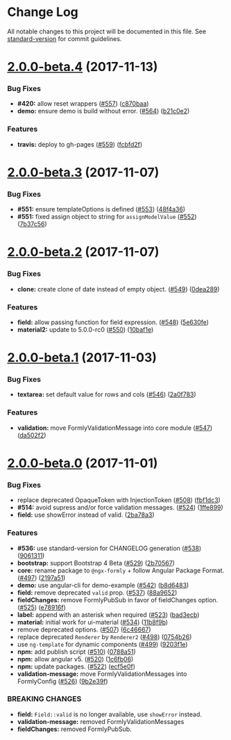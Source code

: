 # Change Log

All notable changes to this project will be documented in this file. See [standard-version](https://github.com/conventional-changelog/standard-version) for commit guidelines.

<a name="2.0.0-beta.4"></a>
# [2.0.0-beta.4](https://github.com/formly-js/ng-formly/compare/v2.0.0-beta.3...v2.0.0-beta.4) (2017-11-13)


### Bug Fixes

* **#420:** allow reset wrappers ([#557](https://github.com/formly-js/ng-formly/issues/557)) ([c870baa](https://github.com/formly-js/ng-formly/commit/c870baa))
* **demo:** ensure demo is build without error. ([#564](https://github.com/formly-js/ng-formly/issues/564)) ([b21c0e2](https://github.com/formly-js/ng-formly/commit/b21c0e2))


### Features

* **travis:** deploy to gh-pages ([#559](https://github.com/formly-js/ng-formly/issues/559)) ([fcbfd2f](https://github.com/formly-js/ng-formly/commit/fcbfd2f))



<a name="2.0.0-beta.3"></a>
# [2.0.0-beta.3](https://github.com/formly-js/ng-formly/compare/v2.0.0-beta.2...v2.0.0-beta.3) (2017-11-07)


### Bug Fixes

* **#551:** ensure templateOptions is defined ([#553](https://github.com/formly-js/ng-formly/issues/553)) ([48f4a36](https://github.com/formly-js/ng-formly/commit/48f4a36))
* **#551:** fixed assign object to string for `assignModelValue` ([#552](https://github.com/formly-js/ng-formly/issues/552)) ([7b37c56](https://github.com/formly-js/ng-formly/commit/7b37c56))



<a name="2.0.0-beta.2"></a>
# [2.0.0-beta.2](https://github.com/formly-js/ng-formly/compare/v2.0.0-beta.1...v2.0.0-beta.2) (2017-11-07)


### Bug Fixes

* **clone:** create clone of date instead of empty object. ([#549](https://github.com/formly-js/ng-formly/issues/549)) ([0dea289](https://github.com/formly-js/ng-formly/commit/0dea289))


### Features

* **field:** allow passing function for field expression. ([#548](https://github.com/formly-js/ng-formly/issues/548)) ([5e630fe](https://github.com/formly-js/ng-formly/commit/5e630fe))
* **material2:** update to 5.0.0-rc0 ([#550](https://github.com/formly-js/ng-formly/issues/550)) ([10baf1e](https://github.com/formly-js/ng-formly/commit/10baf1e))



<a name="2.0.0-beta.1"></a>
# [2.0.0-beta.1](https://github.com/formly-js/ng-formly/compare/v2.0.0-beta.0...v2.0.0-beta.1) (2017-11-03)


### Bug Fixes

* **textarea:**  set default value for rows and cols ([#546](https://github.com/formly-js/ng-formly/issues/546)) ([2a0f783](https://github.com/formly-js/ng-formly/commit/2a0f783))


### Features

* **validation:** move FormlyValidationMessage into core module ([#547](https://github.com/formly-js/ng-formly/issues/547)) ([da502f2](https://github.com/formly-js/ng-formly/commit/da502f2))



<a name="2.0.0-beta.0"></a>
# [2.0.0-beta.0](https://github.com/formly-js/ng-formly/compare/1.0.0-rc.14...2.0.0-beta.0) (2017-11-01)


### Bug Fixes

* replace deprecated OpaqueToken with InjectionToken ([#508](https://github.com/formly-js/ng-formly/issues/508)) ([fbf1dc3](https://github.com/formly-js/ng-formly/commit/fbf1dc3))
* **#514:** avoid supress and/or force validation messages. ([#524](https://github.com/formly-js/ng-formly/issues/524)) ([1ffe899](https://github.com/formly-js/ng-formly/commit/1ffe899))
* **field:** use showError instead of valid. ([2ba78a3](https://github.com/formly-js/ng-formly/commit/2ba78a3))


### Features

* **#536:** use standard-version for CHANGELOG generation ([#538](https://github.com/formly-js/ng-formly/issues/538)) ([9061311](https://github.com/formly-js/ng-formly/commit/9061311))
* **bootstrap:** support Bootstrap 4 Beta ([#529](https://github.com/formly-js/ng-formly/issues/529)) ([2b70567](https://github.com/formly-js/ng-formly/commit/2b70567))
* **core:** rename package to `@ngx-formly` + follow Angular Package Format. ([#497](https://github.com/formly-js/ng-formly/issues/497)) ([2197a51](https://github.com/formly-js/ng-formly/commit/2197a51))
* **demo:** use angular-cli for demo-example ([#542](https://github.com/formly-js/ng-formly/issues/542)) ([b8d6483](https://github.com/formly-js/ng-formly/commit/b8d6483))
* **field:** remove deprecated `valid` prop. ([#537](https://github.com/formly-js/ng-formly/issues/537)) ([88a9652](https://github.com/formly-js/ng-formly/commit/88a9652))
* **fieldChanges:** remove FormlyPubSub in favor of fieldChanges option. ([#525](https://github.com/formly-js/ng-formly/issues/525)) ([e78916f](https://github.com/formly-js/ng-formly/commit/e78916f))
* **label:** append with an asterisk when required ([#523](https://github.com/formly-js/ng-formly/issues/523)) ([bad3ecb](https://github.com/formly-js/ng-formly/commit/bad3ecb))
* **material:** initial work for ui-material ([#534](https://github.com/formly-js/ng-formly/issues/534)) ([11b8f9b](https://github.com/formly-js/ng-formly/commit/11b8f9b))
* remove deprecated options. ([#507](https://github.com/formly-js/ng-formly/issues/507)) ([6c46667](https://github.com/formly-js/ng-formly/commit/6c46667))
* replace deprecated `Renderer` by `Renderer2` ([#498](https://github.com/formly-js/ng-formly/issues/498)) ([0754b26](https://github.com/formly-js/ng-formly/commit/0754b26))
* use `ng-template` for dynamic components ([#499](https://github.com/formly-js/ng-formly/issues/499)) ([9203f1e](https://github.com/formly-js/ng-formly/commit/9203f1e))
* **npm:** add publish script ([#510](https://github.com/formly-js/ng-formly/issues/510)) ([0788a51](https://github.com/formly-js/ng-formly/commit/0788a51))
* **npm:** allow angular v5. ([#520](https://github.com/formly-js/ng-formly/issues/520)) ([1c6fb06](https://github.com/formly-js/ng-formly/commit/1c6fb06))
* **npm:** update packages. ([#522](https://github.com/formly-js/ng-formly/issues/522)) ([ecf5e0f](https://github.com/formly-js/ng-formly/commit/ecf5e0f))
* **validation-message:** move FormlyValidationMessages into FormlyConfig ([#526](https://github.com/formly-js/ng-formly/issues/526)) ([9b2e39f](https://github.com/formly-js/ng-formly/commit/9b2e39f))


### BREAKING CHANGES

* **field:** `Field::valid` is no longer available, use `showError` instead.
* **validation-message:** removed FormlyValidationMessages
* **fieldChanges:** removed FormlyPubSub.

